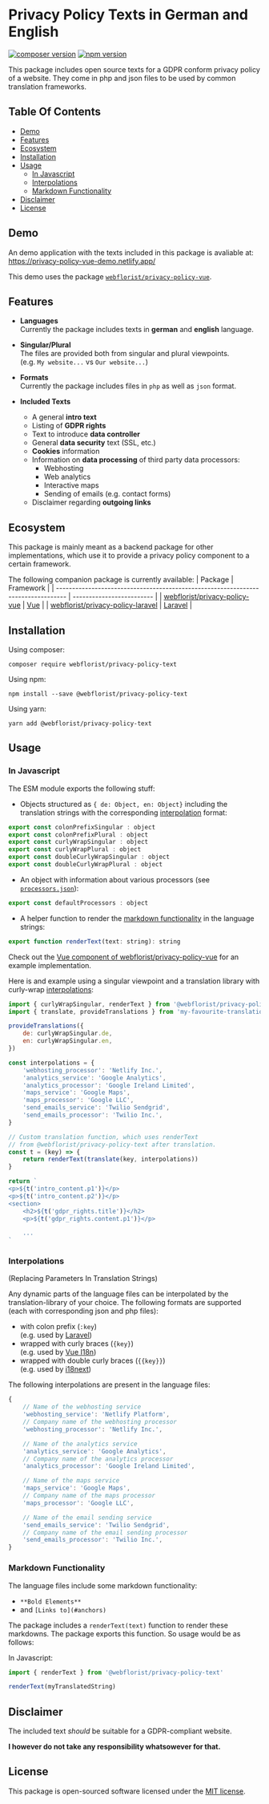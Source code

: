 # Privacy Policy Texts in German and English<!-- omit in toc -->

[![composer version](https://poser.pugx.org/webflorist/privacy-policy-text/v/stable)](https://packagist.org/packages/webflorist/privacy-policy-text)
[![npm version](https://img.shields.io/npm/v/@webflorist/privacy-policy-text.svg)](https://www.npmjs.com/package/@webflorist/privacy-policy-text)

This package includes open source texts for a GDPR conform privacy policy of a website. They come in php and json files to be used by common translation frameworks.

## Table Of Contents<!-- omit in toc -->

- [Demo](#demo)
- [Features](#features)
- [Ecosystem](#ecosystem)
- [Installation](#installation)
- [Usage](#usage)
  - [In Javascript](#in-javascript)
  - [Interpolations](#interpolations)
  - [Markdown Functionality](#markdown-functionality)
- [Disclaimer](#disclaimer)
- [License](#license)

## Demo

An demo application with the texts included in this package is avaliable at:  
<https://privacy-policy-vue-demo.netlify.app/>

This demo uses the package [`webflorist/privacy-policy-vue`](https://github.com/webflorist/privacy-policy-vue).

## Features

- **Languages**  
  Currently the package includes texts in **german** and **english** language.

- **Singular/Plural**  
  The files are provided both from singular and plural viewpoints.  
  (e.g. `My website...` vs `Our website...`)

- **Formats**  
  Currently the package includes files in `php` as well as `json` format.

- **Included Texts**

  - A general **intro text**
  - Listing of **GDPR rights**
  - Text to introduce **data controller**
  - General **data security** text (SSL, etc.)
  - **Cookies** information
  - Information on **data processing** of third party data processors:
    - Webhosting
    - Web analytics
    - Interactive maps
    - Sending of emails (e.g. contact forms)
  - Disclaimer regarding **outgoing links**

## Ecosystem

This package is mainly meant as a backend package for other implementations, which use it to provide a privacy policy component to a certain framework.

The following companion package is currently available:
| Package | Framework |
| --------------------------------------------------------------------------------- | ------------------------- |
| [webflorist/privacy-policy-vue](https://github.com/webflorist/privacy-policy-vue) | [Vue](https://vuejs.org/) |
| [webflorist/privacy-policy-laravel](https://github.com/webflorist/privacy-policy-laravel) | [Laravel](https://laravel.com/) |

## Installation

Using composer:

```shell
composer require webflorist/privacy-policy-text
```

Using npm:

```shell
npm install --save @webflorist/privacy-policy-text
```

Using yarn:

```shell
yarn add @webflorist/privacy-policy-text
```

## Usage

### In Javascript

The ESM module exports the following stuff:

- Objects structured as `{ de: Object, en: Object}` including the translation strings with the corresponding [interpolation](#interpolations) format:

```js
export const colonPrefixSingular : object
export const colonPrefixPlural : object
export const curlyWrapSingular : object
export const curlyWrapPlural : object
export const doubleCurlyWrapSingular : object
export const doubleCurlyWrapPlural : object
```

- An object with information about various processors (see [`processors.json`](https://github.com/webflorist/privacy-policy-text/blob/main/dist/json/processors.json)):

```js
export const defaultProcessors : object
```

- A helper function to render the [markdown functionality](#markdown-functionality) in the language strings:

```js
export function renderText(text: string): string
```

Check out the [Vue component of webflorist/privacy-policy-vue](https://github.com/webflorist/privacy-policy-vue/blob/main/dist/components/PrivacyPolicy.vue) for an example implementation.

Here is and example using a singular viewpoint and a translation library with curly-wrap [interpolations](#interpolations):

```js
import { curlyWrapSingular, renderText } from '@webflorist/privacy-policy-text'
import { translate, provideTranslations } from 'my-favourite-translation-library

provideTranslations({
    de: curlyWrapSingular.de,
    en: curlyWrapSingular.en,
})

const interpolations = {
    'webhosting_processor': 'Netlify Inc.',
    'analytics_service': 'Google Analytics',
    'analytics_processor': 'Google Ireland Limited',
    'maps_service': 'Google Maps',
    'maps_processor': 'Google LLC',
    'send_emails_service': 'Twilio Sendgrid',
    'send_emails_processor': 'Twilio Inc.',
}

// Custom translation function, which uses renderText
// from @webflorist/privacy-policy-text after translation.
const t = (key) => {
    return renderText(translate(key, interpolations))
}

return `
<p>${t('intro_content.p1')}</p>
<p>${t('intro_content.p2')}</p>
<section>
    <h2>${t('gdpr_rights.title')}</h2>
    <p>${t('gdpr_rights.content.p1')}</p>

    ...
`
```

### Interpolations

(Replacing Parameters In Translation Strings)

Any dynamic parts of the language files can be interpolated by the translation-library of your choice. The following formats are supported (each with corresponding json and php files):

- with colon prefix (`:key`)  
   (e.g. used by [Laravel](https://laravel.com/docs/8.x/localization#replacing-parameters-in-translation-strings))
- wrapped with curly braces (`{key}`)  
   (e.g. used by [Vue I18n](https://vue-i18n.intlify.dev/guide/essentials/syntax.html#interpolations))
- wrapped with double curly braces (`{{key}}`)  
   (e.g. used by [i18next](https://www.i18next.com/translation-function/interpolation))

The following interpolations are present in the language files:

```js
{
    // Name of the webhosting service
    'webhosting_service': 'Netlify Platform',
    // Company name of the webhosting processor
    'webhosting_processor': 'Netlify Inc.',

    // Name of the analytics service
    'analytics_service': 'Google Analytics',
    // Company name of the analytics processor
    'analytics_processor': 'Google Ireland Limited',

    // Name of the maps service
    'maps_service': 'Google Maps',
    // Company name of the maps processor
    'maps_processor': 'Google LLC',

    // Name of the email sending service
    'send_emails_service': 'Twilio Sendgrid',
    // Company name of the email sending processor
    'send_emails_processor': 'Twilio Inc.',
}
```

### Markdown Functionality

The language files include some markdown functionality:

- `**Bold Elements**`
- and `[Links to](#anchors)`

The package includes a `renderText(text)` function to render these markdowns. The package exports this function. So usage would be as follows:

In Javascript:

```js
import { renderText } from '@webflorist/privacy-policy-text'

renderText(myTranslatedString)
```

## Disclaimer

The included text _should_ be suitable for a GDPR-compliant website.

**I however do not take any responsibility whatsowever for that.**

## License

This package is open-sourced software licensed under the [MIT license](https://github.com/laravel/framework/blob/8.x/LICENSE.md).
